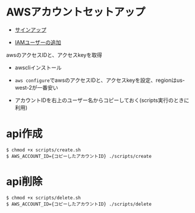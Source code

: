 # AWSアカウントセットアップ

- [サインアップ](https://portal.aws.amazon.com/billing/signup?nc2=h_ct&src=header_signup&redirect_url=https%3A%2F%2Faws.amazon.com%2Fregistration-confirmation&language=ja_jp#/account)

- [IAMユーザーの追加](https://us-east-1.console.aws.amazon.com/iamv2/home#/users/create)

awsのアクセスIDと、アクセスkeyを取得

- awscliインストール

- `aws configure`でawsのアクセスIDと、アクセスkeyを設定、regionはus-west-2が一番安い

- アカウントIDを右上のユーザー名からコピーしておく(scripts実行のときに利用)

# api作成

```
$ chmod +x scripts/create.sh
$ AWS_ACCOUNT_ID={コピーしたアカウントID} ./scripts/create
```

# api削除
```
$ chmod +x scripts/delete.sh
$ AWS_ACCOUNT_ID={コピーしたアカウントID} ./scripts/delete
```
